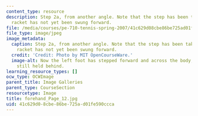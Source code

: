 ```yaml
---
content_type: resource
description: Step 2a, from another angle. Note that the step has been taken, but the
  racket has not yet been swung forward.
file: /media/courses/pe-710-tennis-spring-2007/41c629d08cbe86be725ad01fe590ccca_forehand_Page_12.jpg
file_type: image/jpeg
image_metadata:
  caption: Step 2a, from another angle. Note that the step has been taken, but the
    racket has not yet been swung forward.
  credit: 'Credit: Photo by MIT OpenCourseWare.'
  image-alt: Now the left foot has stepped forward and across the body, with the racket
    still held behind.
learning_resource_types: []
ocw_type: OCWImage
parent_title: Image Galleries
parent_type: CourseSection
resourcetype: Image
title: forehand_Page_12.jpg
uid: 41c629d0-8cbe-86be-725a-d01fe590ccca
---
```


